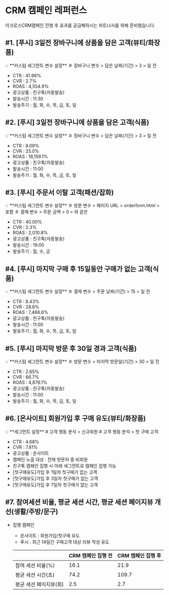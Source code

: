 # CRM 캠페인 레퍼런스

아크로스CRM캠페인 진행 후 효과를 궁금해하시는 파트너사를 위해 준비했습니다. 

## #**1. [푸시] 3일전 장바구니에 상품을 담은 고객(뷰티/화장품)**

<aside>
💡 **커스텀 세그먼트 변수 설정** 
＃ 장바구니 변수 > 담은 날짜(기간) > 3 > 일 전

</aside>

- CTR : 41.98%
- CVR : 2.7%
- ROAS : 4,554.9%
- 광고상품 : 친구톡(자동발송)
- 발송시간 : 11:30
- 발송주기 : 월, 화, 수, 목, 금, 토, 일

## #2. **[푸시] 3일전 장바구니에 상품을 담은 고객(식품)**

<aside>
💡 **커스텀 세그먼트 변수 설정** 
＃ 장바구니 변수 > 담은 날짜(기간) > 3 > 일 전

</aside>

- CTR : 9.09%
- CVR : 25.0%
- ROAS : 18,159.1%
- 광고상품 : 친구톡(자동발송)
- 발송시간 : 11:00
- 발송주기 : 월, 화, 수, 목, 금, 토, 일

## #3. **[푸시] 주문서 이탈 고객(패션/잡화)**

<aside>
💡 **커스텀 세그먼트 변수 설정** 
＃ 방문 변수 > 페이지 URL  > orderform.html > 포함
＃ 결제 변수 > 주문 금액 > 0 > 와 같은

</aside>

- CTR : 40.00%
- CVR : 2.3%
- ROAS : 2,010.8%
- 광고상품 : 친구톡(자동발송)
- 발송시간 : 19:00
- 발송주기 : 월, 수, 금

## #4. **[푸시] 마지막 구매 후 15일동안 구매가 없는 고객(식품)**

<aside>
💡 **커스텀 세그먼트 변수 설정** 
＃ 결제 변수 > 주문 날짜(기간) > 15 > 일 전

</aside>

- CTR : 8.43%
- CVR : 28.6%
- ROAS : 7,488.6%
- 광고상품 : 친구톡(자동발송)
- 발송시간 : 11:00
- 발송주기 : 월, 화, 수, 목, 금, 토, 일

## #5. **[푸시] 마지막 방문 후 30일 경과 고객(식품)**

<aside>
💡 **커스텀 세그먼트 변수 설정** 
＃ 방문 변수 > 마지막 방문일(기간) > 30 > 일 전

</aside>

- CTR : 2.65%
- CVR : 66.7%
- ROAS : 4,876.1%
- 광고상품 : 친구톡(자동발송)
- 발송시간 : 11:00
- 발송주기 : 월, 화, 수, 목, 금, 토, 일

## #6. **[온사이트] 회원가입 후 구매 유도(뷰티/화장품)**

<aside>
💡 **세그먼트 설정**
# 고객 행동 분석 > 신규회원
# 고객 행동 분석 > 첫 구매 고객

</aside>

- CTR : 4.68%
- CVR : 7.81%
- 광고상품 : 온사이트
- 캠페인 노출 대상 : 전체 방문자 중 비회원
- 친구톡 캠페인 집행 시 아래 세그먼트로 캠페인 집행 가능
- [첫구매유도]가입 후 1일차 첫구매가 없는 고객
- [첫구매유도]가입 후 3일차 첫구매가 없는 고객
- [첫구매유도]가입 후 7일차 첫구매가 없는 고객

## #7. **참여세션 비율, 평균 세션 시간, 평균 세션 페이지뷰 개선(생활/주방/문구)**

- 집행 캠페인
    - 온사이트 : 회원가입/첫구매 유도
    - 푸시 : 최근 14일간 구매고객 대상 리뷰 작성 유도
    
    |  | CRM 캠페인 집행 전 | CRM 캠페인 집행 후 |
    | --- | --- | --- |
    | 참여 세션 비율(%) | 16.1 | 21.9 |
    | 평균 세션 시간(초) | 74.2 | 109.7 |
    | 평균 세션 페이지뷰(회) | 2.5 | 2.7 |